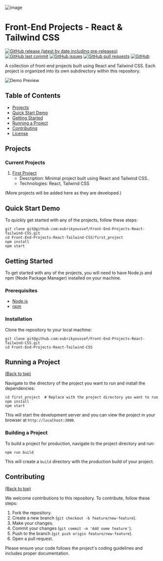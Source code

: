 ![image](https://github.com/oubrikyoussef/Front-End-Projects-React-Tailwind-CSS/assets/133607377/45887a19-2b5a-40b0-8ed5-6b1e30df44e2)


# Front-End Projects - React & Tailwind CSS

[![GitHub release (latest by date including pre-releases)](https://img.shields.io/github/v/release/oubrikyoussef/Front-End-Projects-React-Tailwind-CSS?include_prereleases)](https://img.shields.io/github/v/release/oubrikyoussef/Front-End-Projects-React-Tailwind-CSS?include_prereleases)
[![GitHub last commit](https://img.shields.io/github/last-commit/oubrikyoussef/Front-End-Projects-React-Tailwind-CSS)](https://img.shields.io/github/last-commit/oubrikyoussef/Front-End-Projects-React-Tailwind-CSS)
[![GitHub issues](https://img.shields.io/github/issues-raw/oubrikyoussef/Front-End-Projects-React-Tailwind-CSS)](https://img.shields.io/github/issues-raw/oubrikyoussef/Front-End-Projects-React-Tailwind-CSS)
[![GitHub pull requests](https://img.shields.io/github/issues-pr/oubrikyoussef/Front-End-Projects-React-Tailwind-CSS)](https://img.shields.io/github/issues-pr/oubrikyoussef/Front-End-Projects-React-Tailwind-CSS)
[![GitHub](https://img.shields.io/github/license/oubrikyoussef/Front-End-Projects-React-Tailwind-CSS)](https://img.shields.io/github/license/oubrikyoussef/Front-End-Projects-React-Tailwind-CSS)

A collection of front-end projects built using React and Tailwind CSS. Each project is organized into its own subdirectory within this repository.

![Demo Preview](https://source.unsplash.com/random/1280x720)

## Table of Contents
- [Projects](#projects)
- [Quick Start Demo](#quick-start-demo)
- [Getting Started](#getting-started)
- [Running a Project](#running-a-project)
- [Contributing](#contributing)
- [License](#license)

## Projects

### Current Projects

1. [First Project](first_project)
   - Description: Minimal project built using React and Tailwind CSS..
   - Technologies: React, Tailwind CSS

(More projects will be added here as they are developed.)

## Quick Start Demo

To quickly get started with any of the projects, follow these steps:

```shell
git clone git@github.com:oubrikyoussef/Front-End-Projects-React-Tailwind-CSS.git
cd Front-End-Projects-React-Tailwind-CSS/first_project
npm install
npm start
```

## Getting Started

To get started with any of the projects, you will need to have Node.js and npm (Node Package Manager) installed on your machine.

### Prerequisites

- [Node.js](https://nodejs.org/)
- [npm](https://www.npmjs.com/)

### Installation

Clone the repository to your local machine:

```shell
git clone git@github.com:oubrikyoussef/Front-End-Projects-React-Tailwind-CSS.git
cd Front-End-Projects-React-Tailwind-CSS
```

## Running a Project
[(Back to top)](#table-of-contents)

Navigate to the directory of the project you want to run and install the dependencies:

```shell
cd first_project  # Replace with the project directory you want to run
npm install
npm start
```

This will start the development server and you can view the project in your browser at `http://localhost:3000`.

### Building a Project

To build a project for production, navigate to the project directory and run:

```shell
npm run build
```

This will create a `build` directory with the production build of your project.

## Contributing
[(Back to top)](#table-of-contents)

We welcome contributions to this repository. To contribute, follow these steps:

1. Fork the repository.
2. Create a new branch (`git checkout -b feature/new-feature`).
3. Make your changes.
4. Commit your changes (`git commit -m 'Add some feature'`).
5. Push to the branch (`git push origin feature/new-feature`).
6. Open a pull request.

Please ensure your code follows the project's coding guidelines and includes proper documentation.
